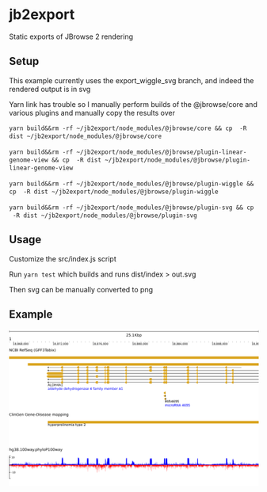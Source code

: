 # jb2export

Static exports of JBrowse 2 rendering

## Setup

This example currently uses the export_wiggle_svg branch, and indeed the
rendered output is in svg

Yarn link has trouble so I manually perform builds of the @jbrowse/core and
various plugins and manually copy the results over

```
yarn build&&rm -rf ~/jb2export/node_modules/@jbrowse/core && cp  -R dist ~/jb2export/node_modules/@jbrowse/core

yarn build&&rm -rf ~/jb2export/node_modules/@jbrowse/plugin-linear-genome-view && cp  -R dist ~/jb2export/node_modules/@jbrowse/plugin-linear-genome-view

yarn build&&rm -rf ~/jb2export/node_modules/@jbrowse/plugin-wiggle && cp  -R dist ~/jb2export/node_modules/@jbrowse/plugin-wiggle

yarn build&&rm -rf ~/jb2export/node_modules/@jbrowse/plugin-svg && cp  -R dist ~/jb2export/node_modules/@jbrowse/plugin-svg
```

## Usage

Customize the src/index.js script

Run `yarn test` which builds and runs dist/index > out.svg

Then svg can be manually converted to png

## Example

![](img/1.png)
